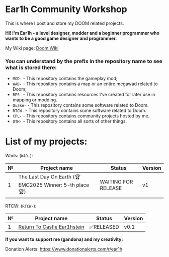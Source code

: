 # Ear1h Community Workshop
This is where I post and store my DOOM related projects.

**Hi! I'm Ear1h - a level designer, modder and a beginner programmer who wants to be a good game designer and programmer.**

My Wiki page: [Doom Wiki](https://doomwiki.org/wiki/Ear1h)

### You can understand by the prefix in the repository name to see what is stored there:
- `MOD-` - This repository contains the gameplay mod;
- `WAD-` - This repository contains a map or an entire megawad related to Doom;
- `RES-` - This repository contains resources I've created for later use in mapping or modding.
- `Quake-` - This repository contains some software related to Doom.
- `RTCW-` - This repository contains some software related to Doom.
- `CPL-` - This repository contains community projects hosted by me.
- `OTH-` - This repository contains all sorts of other things.

# **List of my projects:**

Wads: (`WAD-`):

| №  | Project name | Status | Version |
| - | ------------ | ------- | ------- |
| 1 | The Last Day On Earth (🏆EMC2025 Winner: 5-th place🏆)| WAITING FOR RELEASE | v1|

RTCW: (`RTCW-`):

| №  | Project name | Status | Version |
| - | ------------ | ------- | ------- |
| 1 | [Return To Castle Ear1hstein](https://github.com/Ear1h/Return-To-Castle-Ear1hstein) | ✅RELEASED | v0.1|

**If you want to support me (gandona) and my creativity:**

Donation Alerts: https://www.donationalerts.com/r/ear1h
